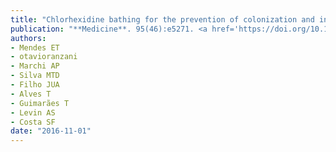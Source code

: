```yaml
---
title: "Chlorhexidine bathing for the prevention of colonization and infection with multidrug-resistant microorganisms in a hematopoietic stem cell transplantation unit over a 9-year period: Impact on chlorhexidine susceptibility"
publication: "**Medicine**. 95(46):e5271. <a href='https://doi.org/10.1097/md.0000000000005271' target='_blank' rel='noopener noreferrer'>10.1097/md.0000000000005271</a>"
authors:
- Mendes ET
- otavioranzani
- Marchi AP
- Silva MTD
- Filho JUA
- Alves T
- Guimarães T
- Levin AS
- Costa SF
date: "2016-11-01"
---
```


